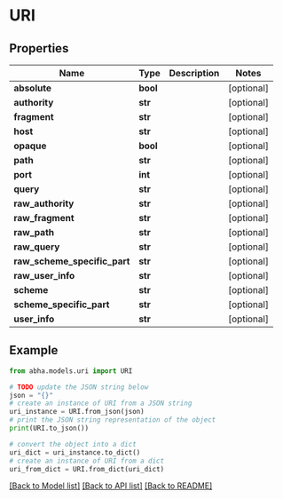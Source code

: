 # URI


## Properties

Name | Type | Description | Notes
------------ | ------------- | ------------- | -------------
**absolute** | **bool** |  | [optional] 
**authority** | **str** |  | [optional] 
**fragment** | **str** |  | [optional] 
**host** | **str** |  | [optional] 
**opaque** | **bool** |  | [optional] 
**path** | **str** |  | [optional] 
**port** | **int** |  | [optional] 
**query** | **str** |  | [optional] 
**raw_authority** | **str** |  | [optional] 
**raw_fragment** | **str** |  | [optional] 
**raw_path** | **str** |  | [optional] 
**raw_query** | **str** |  | [optional] 
**raw_scheme_specific_part** | **str** |  | [optional] 
**raw_user_info** | **str** |  | [optional] 
**scheme** | **str** |  | [optional] 
**scheme_specific_part** | **str** |  | [optional] 
**user_info** | **str** |  | [optional] 

## Example

```python
from abha.models.uri import URI

# TODO update the JSON string below
json = "{}"
# create an instance of URI from a JSON string
uri_instance = URI.from_json(json)
# print the JSON string representation of the object
print(URI.to_json())

# convert the object into a dict
uri_dict = uri_instance.to_dict()
# create an instance of URI from a dict
uri_from_dict = URI.from_dict(uri_dict)
```
[[Back to Model list]](../README.md#documentation-for-models) [[Back to API list]](../README.md#documentation-for-api-endpoints) [[Back to README]](../README.md)


